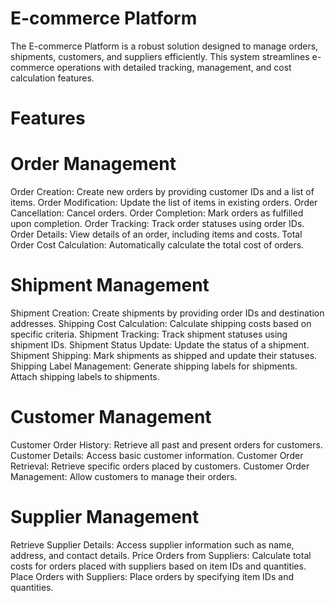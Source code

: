 # E-commerce Platform
The E-commerce Platform is a robust solution designed to manage orders, shipments, customers, and suppliers efficiently. This system streamlines e-commerce operations with detailed tracking, management, and cost calculation features.

# Features
# Order Management
Order Creation: Create new orders by providing customer IDs and a list of items.
Order Modification: Update the list of items in existing orders.
Order Cancellation: Cancel orders.
Order Completion: Mark orders as fulfilled upon completion.
Order Tracking: Track order statuses using order IDs.
Order Details: View details of an order, including items and costs.
Total Order Cost Calculation: Automatically calculate the total cost of orders.
# Shipment Management
Shipment Creation: Create shipments by providing order IDs and destination addresses.
Shipping Cost Calculation: Calculate shipping costs based on specific criteria.
Shipment Tracking: Track shipment statuses using shipment IDs.
Shipment Status Update: Update the status of a shipment.
Shipment Shipping: Mark shipments as shipped and update their statuses.
Shipping Label Management:
Generate shipping labels for shipments.
Attach shipping labels to shipments.
# Customer Management
Customer Order History: Retrieve all past and present orders for customers.
Customer Details: Access basic customer information.
Customer Order Retrieval: Retrieve specific orders placed by customers.
Customer Order Management: Allow customers to manage their orders.
# Supplier Management
Retrieve Supplier Details: Access supplier information such as name, address, and contact details.
Price Orders from Suppliers: Calculate total costs for orders placed with suppliers based on item IDs and quantities.
Place Orders with Suppliers: Place orders by specifying item IDs and quantities.
